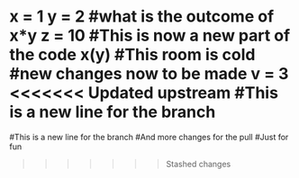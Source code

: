 x = 1
y = 2
#what is the outcome of x*y
z = 10
#This is now a new part of the code
x(y)
#This room is cold
#new changes now to be made
v = 3
<<<<<<< Updated upstream
#This is a new line for the branch
=======
#This is a new line for the branch
#And more changes for the pull 
#Just for fun
>>>>>>> Stashed changes

